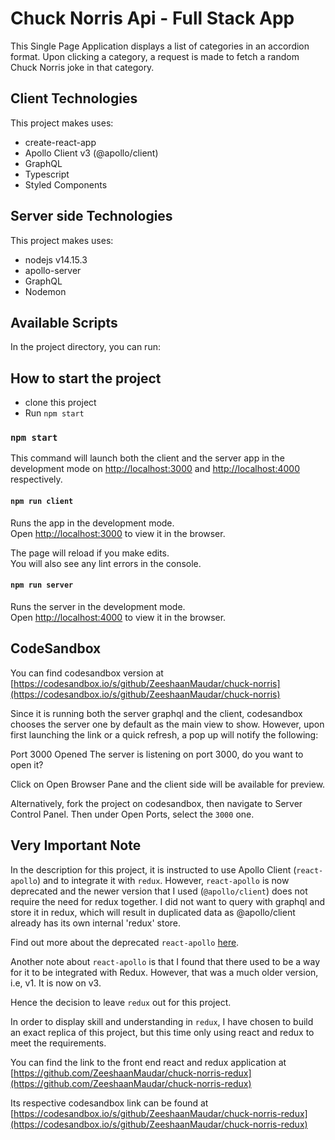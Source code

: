 # Chuck Norris Api - Full Stack App

This Single Page Application displays a list of categories in an accordion format. Upon clicking a category, a request is made to fetch a random Chuck Norris joke in that category.

## Client Technologies

This project makes uses:
  - create-react-app
  - Apollo Client v3 (@apollo/client)
  - GraphQL
  - Typescript
  - Styled Components

## Server side Technologies

This project makes uses:
  - nodejs v14.15.3
  - apollo-server
  - GraphQL
  - Nodemon

## Available Scripts

In the project directory, you can run:


## How to start the project

 - clone this project
 - Run `npm start`
### `npm start`

This command will launch both the client and the server app in the development mode on [http://localhost:3000](http://localhost:3000) and [http://localhost:4000](http://localhost:4000) respectively.

#### `npm run client`

Runs the app in the development mode.\
Open [http://localhost:3000](http://localhost:3000) to view it in the browser.

The page will reload if you make edits.\
You will also see any lint errors in the console.

#### `npm run server`

Runs the server in the development mode.\
Open [http://localhost:4000](http://localhost:4000) to view it in the browser.

## CodeSandbox
You can find codesandbox version at [https://codesandbox.io/s/github/ZeeshaanMaudar/chuck-norris](https://codesandbox.io/s/github/ZeeshaanMaudar/chuck-norris)

Since it is running both the server graphql and the client, codesandbox chooses the server one by default as the main view to show. However, upon first launching the link or a quick refresh, a pop up will notify the following: 

Port 3000 Opened
The server is listening on port 3000, do you want to open it?

Click on Open Browser Pane and the client side will be available for preview.

Alternatively, fork the project on codesandbox, then navigate to Server Control Panel. Then under Open Ports, select the `3000` one.


## Very Important Note

In the description for this project, it is instructed to use Apollo Client (`react-apollo`) and to integrate it with `redux`.
However, `react-apollo` is now deprecated and the newer version that I used (`@apollo/client`) does not require the need for redux together. I did not want to query with graphql and store it in redux, which will result in duplicated data as @apollo/client already has its own internal 'redux' store.

Find out more about the deprecated `react-apollo` [here](https://www.apollographql.com/docs/react/migrating/apollo-client-3-migration/#react-apollo).

Another note about `react-apollo` is that I found that there used to be a way for it to be integrated with Redux. However, that
was a much older version, i.e, v1. It is now on v3.

Hence the decision to leave `redux` out for this project.

In order to display skill and understanding in `redux`, I have chosen to build an exact replica of this project, but this time only using react and redux to meet the requirements.

You can find the link to the front end react and redux application at [https://github.com/ZeeshaanMaudar/chuck-norris-redux](https://github.com/ZeeshaanMaudar/chuck-norris-redux)

Its respective codesandbox link can be found at [https://codesandbox.io/s/github/ZeeshaanMaudar/chuck-norris-redux](https://codesandbox.io/s/github/ZeeshaanMaudar/chuck-norris-redux)
